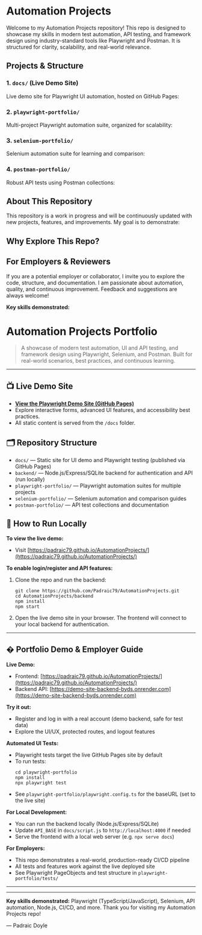 # Automation Projects

Welcome to my Automation Projects repository! This repo is designed to showcase my skills in modern test automation, API testing, and framework design using industry-standard tools like Playwright and Postman. It is structured for clarity, scalability, and real-world relevance.

## Projects & Structure

### 1. `docs/` (Live Demo Site)

Live demo site for Playwright UI automation, hosted on GitHub Pages:

### 2. `playwright-portfolio/`

Multi-project Playwright automation suite, organized for scalability:

### 3. `selenium-portfolio/`

Selenium automation suite for learning and comparison:

### 4. `postman-portfolio/`

Robust API tests using Postman collections:

## About This Repository

This repository is a work in progress and will be continuously updated with new projects, features, and improvements. My goal is to demonstrate:

## Why Explore This Repo?

## For Employers & Reviewers

If you are a potential employer or collaborator, I invite you to explore the code, structure, and documentation. I am passionate about automation, quality, and continuous improvement. Feedback and suggestions are always welcome!

**Key skills demonstrated:**

# Automation Projects Portfolio

> A showcase of modern test automation, UI and API testing, and framework design using Playwright, Selenium, and Postman. Built for real-world scenarios, best practices, and continuous learning.

---

## 📺 Live Demo Site

- **[View the Playwright Demo Site (GitHub Pages)](https://padraic79.github.io/AutomationProjects/)**
- Explore interactive forms, advanced UI features, and accessibility best practices.
- All static content is served from the `/docs` folder.

## 🗂️ Repository Structure

- `docs/` — Static site for UI demo and Playwright testing (published via GitHub Pages)
- `backend/` — Node.js/Express/SQLite backend for authentication and API (run locally)
- `playwright-portfolio/` — Playwright automation suites for multiple projects
- `selenium-portfolio/` — Selenium automation and comparison guides
- `postman-portfolio/` — API test collections and documentation

## 🚀 How to Run Locally

**To view the live demo:**

- Visit [https://padraic79.github.io/AutomationProjects/](https://padraic79.github.io/AutomationProjects/)

**To enable login/register and API features:**

1. Clone the repo and run the backend:
   ```
   git clone https://github.com/Padraic79/AutomationProjects.git
   cd AutomationProjects/backend
   npm install
   npm start
   ```
2. Open the live demo site in your browser. The frontend will connect to your local backend for authentication.

---

## � Portfolio Demo & Employer Guide

**Live Demo:**

- Frontend: [https://padraic79.github.io/AutomationProjects/](https://padraic79.github.io/AutomationProjects/)
- Backend API: [https://demo-site-backend-byds.onrender.com](https://demo-site-backend-byds.onrender.com)

**Try it out:**

- Register and log in with a real account (demo backend, safe for test data)
- Explore the UI/UX, protected routes, and logout features

**Automated UI Tests:**

- Playwright tests target the live GitHub Pages site by default
- To run tests:
  ```
  cd playwright-portfolio
  npm install
  npx playwright test
  ```
- See `playwright-portfolio/playwright.config.ts` for the baseURL (set to the live site)

**For Local Development:**

- You can run the backend locally (Node.js/Express/SQLite)
- Update `API_BASE` in `docs/script.js` to `http://localhost:4000` if needed
- Serve the frontend with a local web server (e.g. `npx serve docs`)

**For Employers:**

- This repo demonstrates a real-world, production-ready CI/CD pipeline
- All tests and features work against the live deployed site
- See Playwright PageObjects and test structure in `playwright-portfolio/tests/`

---

---

**Key skills demonstrated:** Playwright (TypeScript/JavaScript), Selenium, API automation, Node.js, CI/CD, and more.
Thank you for visiting my Automation Projects repo!

— Padraic Doyle
